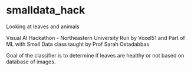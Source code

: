# smalldata_hack
Looking at leaves and animals

Visual AI Hackathon - Northeastern University
Run by Voxel51 and Part of ML with Small Data class taught by Prof Sarah Ostadabbas

Goal of the classifier is to determine if leaves are healthy or not based on database of images. 

